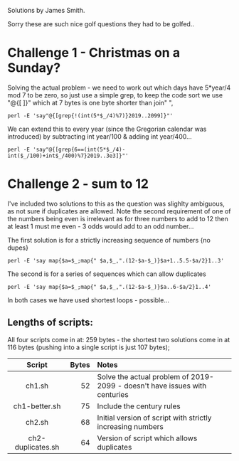 Solutions by James Smith.

Sorry these are such nice golf questions they had to be golfed..

# Challenge 1 - Christmas on a Sunday?

Solving the actual problem - we need to work out which days have 5*year/4 mod 7 to be zero, so just use a simple grep, to keep the code sort we use "@{[ ]}" which at 7 bytes is one byte shorter than join" ",

```
perl -E 'say"@{[grep{!(int(5*$_/4)%7)}2019..2099]}"'
```

We can extend this to every year (since the Gregorian calendar was introduced) by subtracting
int year/100 & adding int year/400...

```
perl -E 'say"@{[grep{6==(int(5*$_/4)-int($_/100)+int$_/400)%7}2019..3e3]}"'
```

# Challenge 2 - sum to 12

I've included two solutions to this as the question was slighlty ambiguous, as not sure if duplicates are allowed. Note the second requirement of one of the numbers being even is irrelevant as for three numbers to add to 12 then at least 1 must me even - 3 odds would add to an odd number...

The first solution is for a strictly increasing sequence of numbers {no dupes}
```
perl -E 'say map{$a=$_;map{" $a,$_,".(12-$a-$_)}$a+1..5.5-$a/2}1..3'
```

The second is for a series of sequences which can allow duplicates
```
perl -E 'say map{$a=$_;map{" $a,$_,".(12-$a-$_)}$a..6-$a/2}1..4'
```

In both cases we have used shortest loops - possible...

## Lengths of scripts:
All four scripts come in at: 259 bytes - the shortest two solutions come in at 116 bytes (pushing into a single script is just 107 bytes);

| Script | Bytes | Notes |
| :---: | ---: | :--- |
| ch1.sh | 52 | Solve the actual problem of 2019-2099 - doesn't have issues with centuries |
| ch1-better.sh | 75 | Include the century rules |
| ch2.sh | 68 | Initial version of script with strictly increasing numbers |
| ch2-duplicates.sh | 64 | Version of script which allows duplicates |

